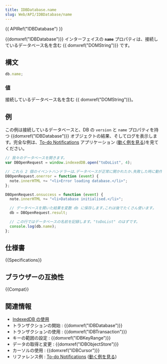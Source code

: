 ```yaml
---
title: IDBDatabase.name
slug: Web/API/IDBDatabase/name
---
```


{{ APIRef("IDBDatabase") }}

{{domxref("IDBDatabase")}} インターフェイスの **`name`** プロパティは、接続しているデータベース名を含む {{ domxref("DOMString")}} です。

## 構文

```js
db.name;
```

### 値

接続しているデータベース名を含む {{ domxref("DOMString")}}。

## 例

この例は接続しているデータベースと、DB の `version` と `name` プロパティを持つ {{domxref("IDBDatabase")}} オブジェクトの結果、そしてログを表示します。完全な例は、[To-do Notifications](https://github.com/mdn/dom-examples/tree/main/to-do-notifications) アプリケーション ([動く例を見る](https://mdn.github.io/dom-examples/to-do-notifications/))を見てください。

```js
// 我々のデータベースを開きます。
var DBOpenRequest = window.indexedDB.open("toDoList", 4);

// これら 2 個のイベントハンドラーは､データベースが正常に開かれたか､失敗した時に動作します｡
DBOpenRequest.onerror = function (event) {
  note.innerHTML += "<li>Error loading database.</li>";
};

DBOpenRequest.onsuccess = function (event) {
  note.innerHTML += "<li>Database initialised.</li>";

  // データベースを開いた結果を変数 db に保存します｡これは後でたくさん使います｡
  db = DBOpenRequest.result;

  // この行ではデータベースの名前を記録します。"toDoList" のはずです。
  console.log(db.name);
};
```

## 仕様書

{{Specifications}}

## ブラウザーの互換性

{{Compat}}

## 関連情報

- [IndexedDB の使用](/ja/docs/Web/API/IndexedDB_API/Using_IndexedDB)
- トランザクションの開始 : {{domxref("IDBDatabase")}}
- トランザクションの使用 : {{domxref("IDBTransaction")}}
- キーの範囲の設定 : {{domxref("IDBKeyRange")}}
- データの取得と変更 : {{domxref("IDBObjectStore")}}
- カーソルの使用 : {{domxref("IDBCursor")}}
- リファレンス例 : [To-do Notifications](https://github.com/mdn/dom-examples/tree/main/to-do-notifications) ([動く例を見る](https://mdn.github.io/dom-examples/to-do-notifications/))
